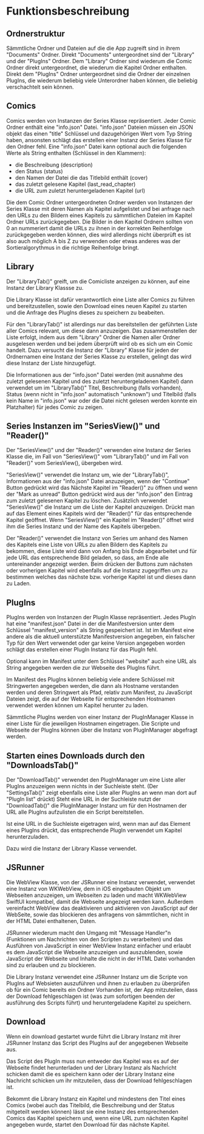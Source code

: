 # Funktionsbeschreibung

## Ordnerstruktur

Sämmtliche Ordner und Dateien auf die die App zugreift sind in ihrem "Documents" Ordner.
Direkt "Documents" untergeordnet sind der "Library" und der "PlugIns" Ordner.
Dem "Library" Ordner sind wiederum die Comic Ordner direkt untergeordnet, die wiederum die Kapitel Ordner enthalten.
Direkt dem "PlugIns" Ordner untergeordnet sind die Ordner der einzelnen PlugIns, die wiederum beliebig viele Unterordner haben können, die beliebig verschachtelt sein können.

## Comics

Comics werden von Instanzen der Series Klasse repräsentiert.
Jeder Comic Ordner enthält eine "info.json" Datei.
"info.json" Dateien müssen ein JSON objekt das einen "title" Schlüssel und dazugehörigen Wert vom Typ String haben, ansonsten schlägt das erstellen einer Instanz der Series Klasse für den Ordner fehl.
Eine "info.json" Datei kann optional auch die folgenden Werte als String enthalten (Schlüssel in den Klammern):

- die Beschreibung (description)
- den Status (status)
- den Namen der Datei die das Titlebild enthält (cover)
- das zuletzt gelesene Kapitel (last_read_chapter)
- die URL zum zuletzt heruntergeladenen Kapitel (url)

Die dem Comic Ordner untergeordneten Ordner werden von Instanzen der Series Klasse mit deren Namen als Kapitel aufgelistet und bei anfrage nach den URLs zu den Bildern eines Kapitels zu sämmtlichen Dateien im Kapitel Ordner URLs zurückgegeben.
Die Bilder in den Kapitel Ordnern sollten von 0 an nummeriert damit die URLs zu ihnen in der korrekten Reihenfolge zurückgegeben werden können, dies wird allerdings nicht überprüft es ist also auch möglich A bis Z zu verwenden oder etwas anderes was der Sortieralgorythmus in die richtige Reihenfolge bringt.

## Library

Der "LibraryTab()" greift, um die Comicliste anzeigen zu können, auf eine Instanz der Library Klassse zu.

Die Library Klasse ist dafür verantwortlich eine Liste aller Comics zu führen und bereitzustellen, sowie den Download eines neuen Kapitel zu starten und die Anfrage des PlugIns dieses zu speichern zu beabeiten.

Für den "LibraryTab()" ist allerdings nur das bereitstellen der geführten Liste aller Comics relevant, um diese dann anzuzeigen.
Das zusammenstellen der Liste erfolgt, indem aus dem "Library" Ordner die Namen aller Ordner ausgelesen werden und bei jedem überprüft wird ob es sich um ein Comic handelt.
Dazu versucht die Instanz der "Library" Klasse für jeden der Ordnernamen eine Instanz der Series Klasse zu erstellen, gelingt das wird diese Instanz der Liste hinzugefügt.

Die Informationen aus der "info.json" Datei werden (mit ausnahme des zuletzt gelesenen Kapitel und des zuletzt heruntergeladenen Kapitel) dann verwendet um im "LibraryTab()" Titel, Beschreibung (falls vorhanden), Status (wenn nicht in "info.json" automatisch "unknown") und Titelbild (falls kein Name in "info.json" war oder die Datei nicht gelesen werden konnte ein Platzhalter) für jedes Comic zu zeigen.

## Series Instanzen im "SeriesView()" und "Reader()"

Der "SeriesView()" und der "Reader()" verwenden eine Instanz der Series Klasse die, im Fall von "SeriesView()" vom "LibraryTab()" und im Fall von "Reader()" vom SeriesView(), übergeben wird.

"SeriesView()" verwendet die Instanz um, wie der "LibraryTab()", Informationen aus der "info.json" Datei anzuzeigen, wenn der "Continue" Button gedrückt wird das Nächste Kapitel im "Reader()" zu öffnen und wenn der "Mark as unread" Button gedrückt wird aus der "info.json" den Eintrag zum zuletzt gelesenen Kapitel zu löschen.
Zusätzlich verwendet "SeriesView()" die Instanz um die Liste der Kapitel anzuzeigen.
Drückt man auf das Element eines Kapitels wird der "Reader()" für das entsprechende Kapitel geöffnet.
Wenn "SeriesView()" ein Kapitel im "Reader()" öffnet wird ihm die Series Instanz und der Name des Kapitels übergeben.

Der "Reader()" verwendet die Instanz von Series um anhand des Namen des Kapitels eine Liste von URLs zu allen Bildern des Kapitels zu bekommen, diese Liste wird dann von Anfang bis Ende abgearbeitet und für jede URL das entsprechende Bild geladen, so dass, am Ende alle untereinander angezeigt werden.
Beim drücken der Buttons zum nächsten oder vorherigen Kapitel wird ebenfalls auf die Instanz zugegriffen um zu bestimmen welches das nächste bzw. vorherige Kapitel ist und dieses dann zu Laden.

## PlugIns

PlugIns werden von Instanzen der PlugIn Klasse repräsentiert.
Jedes PlugIn hat eine "manifest.json" Datei in der die Manifestversion unter dem Schlüssel "manifest_version" als String gespeichert ist.
Ist im Manifest eine andere als die aktuell unterstützte Manifestversion angegeben, ein falscher Typ für den Wert verwendet oder gar keine Version angegeben worden schlägt das erstellen einer PlugIn Instanz für das PlugIn fehl.

Optional kann im Manifest unter dem Schlüssel "website" auch eine URL als String angegeben werden die zur Webseite des PlugIns führt.

Im Manifest des PlugIns können beliebig viele andere Schlüssel mit Stringwerten angegeben werden, die dann als Hostname verstanden werden und deren Stringwert als Pfad, relativ zum Manifest, zu JavaScript Dateien zeigt, die auf der Webseite für entsprechenden Hostnamen verwendet werden können um Kapitel herunter zu laden.

Sämmtliche PlugIns werden von einer Instanz der PlugInManager Klasse in einer Liste für die jeweiligen Hostnamen eingetragen.
Die Scripte und Webseite der PlugIns können über die Instanz von PlugInManager abgefragt werden.

## Starten eines Downloads durch den "DownloadsTab()"

Der "DownloadTab()" verwendet den PlugInManager um eine Liste aller PlugIns anzuzeigen wenn nichts in der Suchleiste steht. (Der "SettingsTab()" zeigt ebenfalls eine Liste aller PlugIns an wenn man dort auf "PlugIn list" drückt)
Steht eine URL in der Suchleiste nutzt der "DownloadTab()" die PlugInManager Instanz um für den Hostnamen der URL alle PlugIns aufzulisten die ein Script bereitstellen.

Ist eine URL in die Suchleiste eigetragen wird, wenn man auf das Element eines PlugIns drückt, das entsprechende PlugIn verwendet um Kapitel herunterzuladen.

Dazu wird die Instanz der Library Klasse verwendet.

## JSRunner

Die WebView Klasse, von der JSRunner eine Instanz verwendet, verwendet eine Instanz von WKWebView, dem in iOS eingebauten Objekt um Webseiten anzuzeigen, um Webseiten zu laden und macht WKWebView SwiftUI kompatibel, damit die Webseite angezeigt werden kann.
Außerdem vereinfacht WebView das deaktivieren und aktivieren von JavaScript auf der WebSeite, sowie das blockieren des anfragens von sämmtlichen, nicht in der HTML Datei enthaltenen, Daten.

JSRunner wiederum macht den Umgang mit "Message Handler"n (Funktionen um Nachrichten von den Scripten zu verarbeiten) und das Ausführen von JavaScript in einer WebView Instanz einfacher und erlaubt es dem JavaScript die Webseite anzuzeigen und auszublenden, sowie JavaScript der Webseite und Inhalte die nicht in der HTML Datei vorhanden sind zu erlauben und zu blockieren.

Die Library Instanz verwendet eine JSRunner Instanz um die Scripte von PlugIns auf Websieten auszuführen und ihnen zu erlauben zu überprüfen ob für ein Comic bereits ein Ordner Vorhanden ist, der App mitzuteilen, dass der Download fehlgeschlagen ist (was zum sofortigen beenden der ausführung des Scripts führt) und heruntergeladene Kapitel zu speichern.

## Download

Wenn ein download gestartet wurde führt die Library Instanz mit ihrer JSRunner Instanz das Script des PlugIns auf der angegebenen Webseite aus.

Das Script des PlugIn muss nun entweder das Kapitel was es auf der Webseite findet herunterladen und der Library Instanz als Nachricht schicken damit die es speichern kann oder der Library Instanz eine Nachricht schicken um ihr mitzuteilen, dass der Download fehlgeschlagen ist.

Bekommt die Library Instanz ein Kapitel und mindestens den Titel eines Comics (wobei auch das Titelbild, die Beschreibung und der Status mitgeteilt werden können) lässt sie eine Instanz des entsprechenden Comics das Kapitel speichern und, wenn eine URL zum nächsten Kapitel angegeben wurde, startet den Download für das nächste Kapitel.
